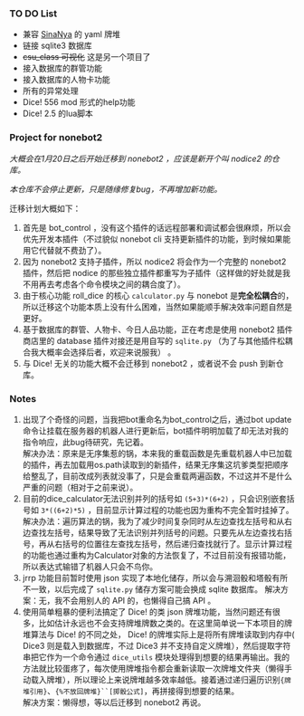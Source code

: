 ### TO DO List

- 兼容 [SinaNya](https://sinanya.com/) 的 yaml 牌堆
- 链接 sqlite3 数据库
- ~~csu_class 可视化~~ 这是另一个项目了
- 接入数据库的群管功能
- 接入数据库的人物卡功能
- 所有的异常处理
- Dice! 556 mod 形式的help功能
- Dice! 2.5 的lua脚本

### Project for nonebot2

*大概会在1月20日之后开始迁移到 nonebot2 ，应该是新开个叫 nodice2 的仓库。*

*本仓库不会停止更新，只是随缘修复bug，不再增加新功能。*

迁移计划大概如下：

1. 首先是 bot_control ，没有这个插件的话远程部署和调试都会很麻烦，所以会优先开发本插件（不过貌似 nonebot cli 支持更新插件的功能，到时候如果能用它代替就不费劲了）。
2. 因为 nonebot2 支持子插件，所以 nodice2 将会作为一个完整的 nonebot2 插件，然后把 nodice 的那些独立插件都重写为子插件（这样做的好处就是我不用再去考虑各个命令模块之间的耦合度了）。
3. 由于核心功能 roll_dice 的核心 `calculator.py` 与 nonebot 是**完全松耦合**的，所以迁移这个功能本质上没有什么困难，当然如果能顺手解决效率问题自然是更好。
4. 基于数据库的群管、人物卡、今日人品功能，正在考虑是使用 nonebot2 插件商店里的 database 插件对接还是用自写的 `sqlite.py` （为了与其他插件松耦合我大概率会选择后者，欢迎来说服我） 。
5. 与 Dice! 无关的功能大概不会迁移到 nonebot2 ，或者说不会 push 到新仓库。

### Notes

1. 出现了个奇怪的问题，当我把bot重命名为bot_control之后，通过bot update命令让挂载在服务器的机器人进行更新后，bot插件明明加载了却无法对我的指令响应，此bug待研究，先记着。  
解决办法：原来是无序集惹的锅，本来我的重载函数是先重载机器人中已加载的插件，再去加载用os.path读取到的新插件，结果无序集这坑爹类型把顺序给整乱了，目前改成列表就没事了，只是会重载两遍函数，不过这并不是什么严重的问题（相对于之前来说）。  
2. 目前的dice_calculator无法识别并列的括号如 `(5+3)*(6+2)` ，只会识别嵌套括号如 `3*((6+2)*5)` ，目前显示计算过程的功能也因为重构不完全暂时挂掉了。  
解决办法：遍历算法的锅，我为了减少时间复杂同时从左边查找左括号和从右边查找左括号，结果导致了无法识别并列括号的问题。只要先从左边查找右括号，再从右括号的位置往左查找左括号，然后递归查找就行了。显示计算过程的功能也通过重构为Calculator对象的方法恢复了，不过目前没有报错功能，所以表达式输错了机器人只会不鸟你。
3. jrrp 功能目前暂时使用 json 实现了本地化储存，所以会与溯洄骰和塔骰有所不一致，以后完成了 `sqlite.py` 储存方案可能会换成 sqlite 数据库。
解决方案：无，我不会用别人的 API 的，也懒得自己搞 API 。
4. 使用简单粗暴的便利法搞定了 Dice! 的类 json 牌堆功能，当然问题还有很多，比如估计永远也不会支持牌堆牌数之类的。在这里简单说一下本项目的牌堆算法与 Dice! 的不同之处， Dice! 的牌堆实际上是将所有牌堆读取到内存中( Dice3 则是载入到数据库，不过 Dice3 并不支持自定义牌堆），然后提取字符串把它作为一个命令通过 `dice_utils` 模块处理得到想要的结果再输出。我的方法就比较蛋疼了，每次使用牌堆指令都会重新读取一次牌堆文件夹（懒得手动载入牌堆），所以理论上来说牌堆越多效率越低。接着通过递归遍历识别`{牌堆引用}`、`{%不放回牌堆}``[掷骰公式]`，再拼接得到想要的结果。  
解决方案：懒得想，等以后迁移到 nonebot2 再说。